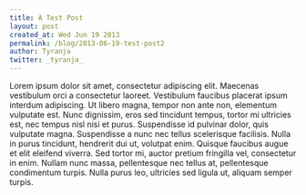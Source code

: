```yaml
---
title: A Test Post
layout: post
created_at: Wed Jun 19 2013
permalink: /blog/2013-06-19-test-post2
author: Tyranja
twitter: _tyranja_
---
```



Lorem ipsum dolor sit amet, consectetur adipiscing elit. Maecenas vestibulum orci a consectetur laoreet. Vestibulum faucibus placerat ipsum interdum adipiscing. Ut libero magna, tempor non ante non, elementum vulputate est. Nunc dignissim, eros sed tincidunt tempus, tortor mi ultricies est, nec tempus nisl nisi et purus. Suspendisse id pulvinar dolor, quis vulputate magna. Suspendisse a nunc nec tellus scelerisque facilisis. Nulla in purus tincidunt, hendrerit dui ut, volutpat enim. Quisque faucibus augue et elit eleifend viverra. Sed tortor mi, auctor pretium fringilla vel, consectetur in enim. Nullam nunc massa, pellentesque nec tellus at, pellentesque condimentum turpis. Nulla purus leo, ultricies sed ligula ut, aliquam semper turpis.














